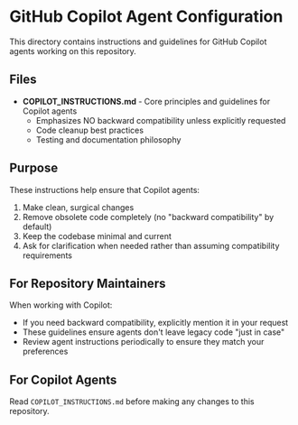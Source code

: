 # GitHub Copilot Agent Configuration

This directory contains instructions and guidelines for GitHub Copilot agents working on this repository.

## Files

- **COPILOT_INSTRUCTIONS.md** - Core principles and guidelines for Copilot agents
  - Emphasizes NO backward compatibility unless explicitly requested
  - Code cleanup best practices
  - Testing and documentation philosophy

## Purpose

These instructions help ensure that Copilot agents:
1. Make clean, surgical changes
2. Remove obsolete code completely (no "backward compatibility" by default)
3. Keep the codebase minimal and current
4. Ask for clarification when needed rather than assuming compatibility requirements

## For Repository Maintainers

When working with Copilot:
- If you need backward compatibility, explicitly mention it in your request
- These guidelines ensure agents don't leave legacy code "just in case"
- Review agent instructions periodically to ensure they match your preferences

## For Copilot Agents

Read `COPILOT_INSTRUCTIONS.md` before making any changes to this repository.
